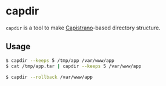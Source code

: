 capdir
======

`capdir` is a tool to make [Capistrano](http://capistranorb.com/)-based directory structure.

## Usage

```bash
$ capdir --keeps 5 /tmp/app /var/www/app
$ cat /tmp/app.tar | capdir --keeps 5 /var/www/app

$ capdir --rollback /var/www/app
```
